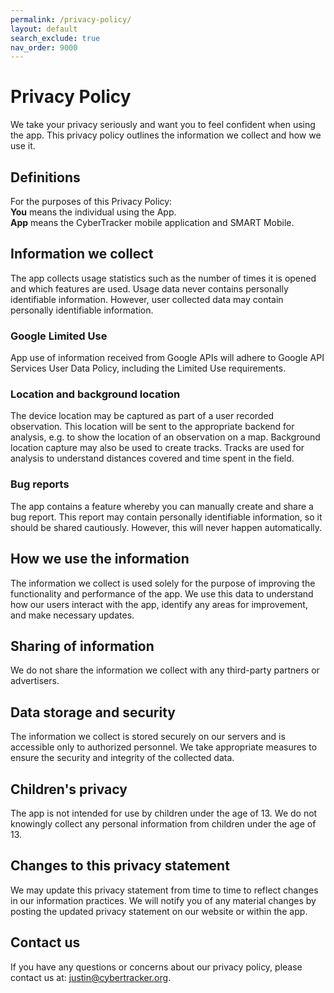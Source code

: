 ```yaml
---
permalink: /privacy-policy/
layout: default
search_exclude: true
nav_order: 9000
---
```

# Privacy Policy
We take your privacy seriously and want you to feel confident when using the app. This privacy policy outlines the information we collect and how we use it.

## Definitions
For the purposes of this Privacy Policy:<br/>
**You** means the individual using the App.<br/>
**App** means the CyberTracker mobile application and SMART Mobile.<br/>

## Information we collect
The app collects usage statistics such as the number of times it is opened and which features are used. Usage data never contains personally identifiable information. However, user collected data may contain personally identifiable information.

### Google Limited Use
App use of information received from Google APIs will adhere to Google API Services User Data Policy, including the Limited Use requirements.

### Location and background location
The device location may be captured as part of a user recorded observation. This location will be sent to the appropriate backend for analysis, e.g. to show the location of an observation on a map. Background location capture may also be used to create tracks. Tracks are used for analysis to understand distances covered and time spent in the field.

### Bug reports
The app contains a feature whereby you can manually create and share a bug report. This report may contain personally identifiable information, so it should be shared cautiously. However, this will never happen automatically.

## How we use the information
The information we collect is used solely for the purpose of improving the functionality and performance of the app. We use this data to understand how our users interact with the app, identify any areas for improvement, and make necessary updates. 

## Sharing of information
We do not share the information we collect with any third-party partners or advertisers.

## Data storage and security
The information we collect is stored securely on our servers and is accessible only to authorized personnel. We take appropriate measures to ensure the security and integrity of the collected data.

## Children's privacy
The app is not intended for use by children under the age of 13. We do not knowingly collect any personal information from children under the age of 13.

## Changes to this privacy statement
We may update this privacy statement from time to time to reflect changes in our information practices. We will notify you of any material changes by posting the updated privacy statement on our website or within the app.

## Contact us
If you have any questions or concerns about our privacy policy, please contact us at: justin@cybertracker.org.
